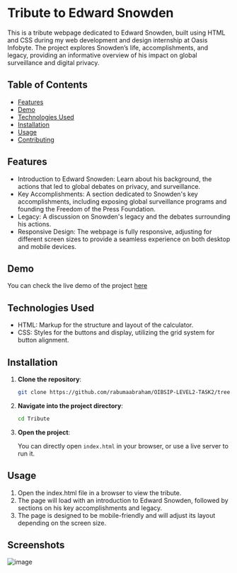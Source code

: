 # Tribute to Edward Snowden

This is a tribute webpage dedicated to Edward Snowden, built using HTML and CSS during my web development and design internship at Oasis Infobyte. The project explores Snowden’s life, accomplishments, and legacy, providing an informative overview of his impact on global surveillance and digital privacy.

## Table of Contents

- [Features](#features)
- [Demo](#demo)
- [Technologies Used](#technologies-used)
- [Installation](#installation)
- [Usage](#usage)
- [Contributing](#contributing)

## Features

- Introduction to Edward Snowden: Learn about his background, the actions that led to global debates on privacy, and surveillance.
- Key Accomplishments: A section dedicated to Snowden's key accomplishments, including exposing global surveillance programs and founding the Freedom of the Press Foundation.
- Legacy: A discussion on Snowden's legacy and the debates surrounding his actions.
- Responsive Design: The webpage is fully responsive, adjusting for different screen sizes to provide a seamless experience on both desktop and mobile devices.

## Demo

You can check the live demo of the project [here](https://rabumaabraham.github.io/Quiz-App/) 
## Technologies Used

- HTML: Markup for the structure and layout of the calculator.
- CSS: Styles for the buttons and display, utilizing the grid system for button alignment.

## Installation

1. **Clone the repository**:

    ```bash
    git clone https://github.com/rabumaabraham/OIBSIP-LEVEL2-TASK2/tree/main
    ```

2. **Navigate into the project directory**:

    ```bash
    cd Tribute
    ```

3. **Open the project**:

    You can directly open `index.html` in your browser, or use a live server to run it.

## Usage

1. Open the index.html file in a browser to view the tribute.
2. The page will load with an introduction to Edward Snowden, followed by sections on his key accomplishments and legacy.
3. The page is designed to be mobile-friendly and will adjust its layout depending on the screen size.

## Screenshots

![image](https://github.com/user-attachments/assets/575c582a-ae6a-4b19-9dad-02dd69b14cb0)
